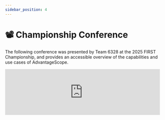 ```yaml
---
sidebar_position: 4
---
```


# 📽️ Championship Conference

The following conference was presented by Team 6328 at the 2025 FIRST Championship, and provides an accessible overview of the capabilities and use cases of AdvantageScope.

<iframe width="100%" style={{"aspect-ratio": "16 / 9"}} src="https://www.youtube.com/embed/ZMxTRgryrvE" title="FRC Data Logging and Visualization (2025) - FRC 6328 FIRST Championship Conference" frameborder="0" allow="accelerometer; autoplay; clipboard-write; encrypted-media; gyroscope; picture-in-picture; web-share" referrerpolicy="strict-origin-when-cross-origin" allowfullscreen></iframe>
